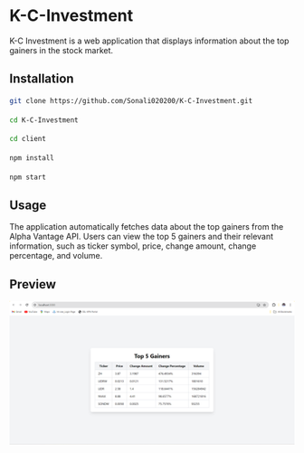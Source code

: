 # K-C-Investment


K-C Investment is a web application that displays information about the top gainers in the stock market.

## Installation

   ```bash
   git clone https://github.com/Sonali020200/K-C-Investment.git

   cd K-C-Investment

   cd client

   npm install

   npm start
```
  

 ## Usage

  The application automatically fetches data about the top gainers from the Alpha Vantage API. 
  Users can view the top 5 gainers and their relevant information, such as ticker symbol, 
  price, change amount, change percentage, and volume.

## Preview

![Preview Image](./client/src/assets/preview.png)


